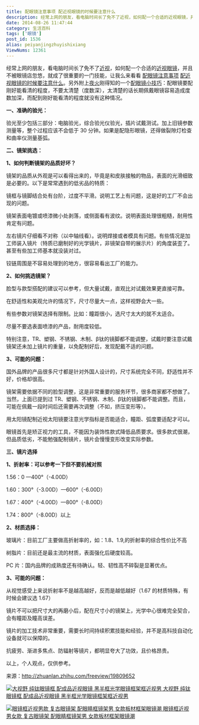 ```yaml
---
title: 配眼镜注意事项 配近视眼镜的时候要注意什么
description: 经常上网的朋友，看电脑时间长了免不了近视，如何配一个合适的近视眼镜，并且不被眼镜店忽悠，就成了很重要的一门技能，让我么来看看 配眼镜注意事项配近视眼镜的时候要注意什么。另外附上夜火刚得知的一个配眼镜小技巧：配眼镜要配刚好能看清的程度，不要太清楚（度数深），太清楚的话长期佩戴眼镜容易造成度数加深，而配到刚好能看清的程度就没有这种情况。一、准确的验光：验光至少包括三部分：电脑验光，综合
date: 2014-08-26 11:47:44
category: 生活百科
tags: ['眼镜']
post_id: 1536
alias: peiyanjingzhuyishixiang
ViewNums: 12361
---
```


经常上网的朋友，看电脑时间长了免不了[近视](/blog/peiyanjingzhuyishixiang)，如何配一个合适的[近视眼镜](/blog/peiyanjingzhuyishixiang)，并且不被眼镜店忽悠，就成了很重要的一门技能，让我么来看看 [配眼镜注意事项](/blog/peiyanjingzhuyishixiang) [配近视眼镜的时候要注意什么](/blog/peiyanjingzhuyishixiang)。另外附上[夜火](http://www.15897.com/)刚得知的一个[配眼镜小技巧](/blog/peiyanjingzhuyishixiang)：配眼镜要配刚好能看清的程度，不要太清楚（度数深），太清楚的话长期佩戴眼镜容易造成度数加深，而配到刚好能看清的程度就没有这种情况。

**一、准确的验光：**

验光至少包括三部分：电脑验光，综合验光仪验光，插片试戴测试。加上旧镜参数测量等，整个过程应该不会低于 30 分钟。如果是配隐形眼镜，还得做裂隙灯检查和曲率仪测量基弧。

**二、镜架挑选：**

**1、如何判断镜架的品质好坏？**

镜架的品质从外观是可以看得出来的，毕竟是和皮肤接触的物品，表面的光滑细致是必要的。以下是常常遇到的低劣品的特质：

镜框与镜脚结合处有台阶，过度不平滑。说明工艺上有问题，这是好的工厂不会出现的问题。

镜架表面电镀或喷漆微小处剥落，或侧面看有波纹。说明表面处理很粗糙，耐用性肯定有问题。

左右镜片仔细看不对称（以中轴线看）。说明焊接或者模具有问题。有些情况是加工师装入镜片（特质已磨制好的光学镜片，非镜架自带的展示片）的角度装歪了。甚至有些加工师基本就没装对过。

铰链周围是不容易处理到的地方，很容易看出工厂的能力。

**2、如何挑选镜架？**

脸型与款型搭配的建议可以参考，但大量试戴，直观比对试戴效果更直接可靠。

在舒适性和美观允许的情况下，尺寸尽量大一点，这样视野会大一些。

有些参数对镜架选择有限制。比如：瞳距很小，选尺寸太大的就不太适合。

尽量不要选表面喷漆的产品，耐用度较低。

特别注意，TR、塑钢、不锈钢、木制、β钛的镜脚都不能调整，试戴时要注意试戴镜架还未加上镜片的重量，以免配制好后，发现配戴不适的问题。

**3、可能的问题：**

国外品牌的产品很多尺寸都是针对外国人设计的，尺寸系统完全不同，舒适性并不好，价格却很高。

镜架需要依据不同的脸型调整，这是非常重要的服务环节，很多商家都不想做了。当然，上面已提到过 TR、塑钢、不锈钢、木制、β钛的镜脚都不能调整。而且，可能在佩戴一段时间后还需要再次调整（不如，挤压变形等）。

用太阳镜配制近视太阳镜要注意光学指标是否能适合，瞳距、弧度要适配才可以。

眼镜首先是矫正视力的工具，不能因为装饰性款式降低品质要求。很多款式很潮，但品质低劣，不能勉强配制镜片，镜片会慢慢变形改变实际参数。

**三、镜片选择**

**1、折射率：可以参考一下但不要机械对照**

1.56：0 —400°（-4.00D）

1.60：300°（-3.00D）—600°（-6.00D）

1.67：400°（-4.00D）—800°（-8.00D）

1.74：800°（-8.00D）以上

**2、材质选择：**

玻璃片：目前工厂主要做高折射率的，如：1.8、1.9,的折射率的综合性价比不高

树脂片：目前还是最主流的材质，表面强化后硬度较高。

PC 片：国内品牌的成熟度还有待确认。轻、韧性高不碎裂是显著优点。

**3、可能的问题：**

从视觉感受上来说折射率不是越高越好，反而是越低越好（1.67 的材质特殊，有时候会建议选 1.67）

镜片不可以把尺寸大的再磨小后，配在尺寸小的镜架上，光学中心很难完全契合，会有瞳距及瞳高误差。

镜片的加工技术非常重要，需要长时间持续积累技能和经验，并不是高科技自动化设备就可以保障的。

抗疲劳、渐进多焦点、防辐射等镜片，都明显夸大了功效，且价格昂贵。

以上，个人观点，仅供参考。

来源：http://zhuanlan.zhihu.com/freeview/19809652

[![大视野 纯钛眼镜框 配成品近视眼镜 黑半框光学眼镜框架框近视男](http://gi4.md.alicdn.com/bao/uploaded/i4/T1i25qFsXcXXXXXXXX_!!0-item_pic.jpg_430x430q90.jpg)
大视野 纯钛眼镜框 配成品近视眼镜 黑半框光学眼镜框架框近视男](http://redirect.simba.taobao.com/rd?w=unionnojs&f=http%3A%2F%2Fai.taobao.com%2Fauction%2Fedetail.htm%3Fe%3DCsRx0GQCeAtxqxxh9phdG%252F3TZB05UxW7YS9AVrmcovTlL1tPWpvWRP7gvmtLyoa3Dlg3nJM8sR%252FkDMWfH5Its35s8feTB8mBGLWoXHB%252Fdn1tGqp2b%252F2Yz4He6NQkjQ54%26unid%3D10003052%26ptype%3D100010%26from%3Dbasic&k=5ccfdb950740ca16&c=un&b=alimm_0&p=mm_10003052_101848_23054361)

[![眼镜框近视男款 复古眼镜架 配眼睛框镜架男 女款板材框架眼镜潮](http://gi3.md.alicdn.com/imgextra/i3/760752366/T2CJgBXXFXXXXXXXXX_!!760752366.png_430x430q90.jpg)
眼镜框近视男女款 复古眼镜架 配眼睛框镜架男 女款板材框架眼镜潮](http://redirect.simba.taobao.com/rd?w=unionnojs&f=http%3A%2F%2Fai.taobao.com%2Fauction%2Fedetail.htm%3Fe%3DX6I%252BO1HuZnzebLdhAWchHG0VjBNlRI682MSLz%252BYBXtOLltG5xFicOdXrTUTgh9sMDPIwxrc30rgx5xFFx04TdV1qA23BSXcvvy3Hr8i9x3Igu5V63wvqutWkmprDaodj%26unid%3D10003052%26ptype%3D100010%26from%3Dbasic&k=5ccfdb950740ca16&c=un&b=alimm_0&p=mm_10003052_101848_23054361)


